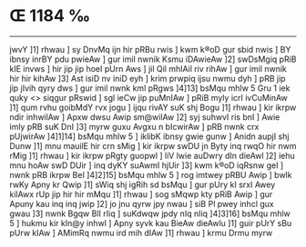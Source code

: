 # Œ 1184 ‰
---
jwvY ]1] rhwau ] sy DnvMq ijn hir pRBu rwis ] kwm k®oD gur sbid nwis
] BY ibnsy inrBY pdu pwieAw ] gur imil nwnik Ksmu iDAwieAw ]2]
swDsMgiq pRiB kIE invws ] hir jip jip hoeI pUrn Aws ] jil Qil
mhIAil riv rihAw ] gur imil nwnik hir hir kihAw ]3] Ast isiD
nv iniD eyh ] krim prwpiq ijsu nwmu dyh ] pRB jip jip jIvih qyry
dws ] gur imil nwnk kml pRgws ]4]13]
bsMqu mhlw 5 Gru 1 iek quky
<> siqgur pRswid ]
sgl ieCw jip puMnIAw ] pRiB myly icrI ivCuMinAw ]1] qum rvhu goibMdY
rvx jogu ] ijqu rivAY suK shj Bogu ]1] rhwau ] kir ikrpw ndir
inhwilAw ] Apxw dwsu Awip sm@wilAw ]2] syj suhwvI ris bnI ] Awie
imly pRB suK DnI ]3] myrw guxu Avgxu n bIcwirAw ] pRB nwnk crx
pUjwirAw ]4]1]14] bsMqu mhlw 5 ] iklibK ibnsy gwie gunw ]
Anidn aupjI shj Dunw ]1] mnu mauilE hir crn sMig ] kir ikrpw
swDU jn Byty inq rwqO hir nwm rMig ]1] rhwau ] kir ikrpw pRgty guopwl
] liV lwie auDwry dIn dieAwl ]2] iehu mnu hoAw swD DUir ] inq dyKY
suAwmI hjUir ]3] kwm k®oD iqRsnw geI ] nwnk pRB ikrpw BeI
]4]2]15] bsMqu mhlw 5 ] rog imtwey pRBU Awip ] bwlk rwKy Apny kr
Qwip ]1] sWiq shj igRih sd bsMqu ] gur pUry kI srxI Awey kilAwx rUp
jip hir hir mMqu ]1] rhwau ] sog sMqwp kty pRiB Awip ] gur Apuny kau
inq inq jwip ]2] jo jnu qyrw jpy nwau ] siB Pl pwey inhcl gux gwau
]3] nwnk Bgqw BlI rIiq ] suKdwqw jpdy nIq nIiq ]4]3]16] bsMqu
mhlw 5 ] hukmu kir kIn@y inhwl ] Apny syvk kau BieAw dieAwlu ]1]
guir pUrY sBu pUrw kIAw ] AMimRq nwmu ird mih dIAw ]1] rhwau ] krmu
Drmu myrw
####
